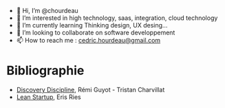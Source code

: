 - 👋 Hi, I’m @chourdeau
- 👀 I’m interested in high technology, saas, integration, cloud technology
- 🌱 I’m currently learning Thinking design, UX desing...
- 💞️ I’m looking to collaborate on software developpement
- 📫 How to reach me : cedric.hourdeau@gmail.com

# Bibliographie

* <a href="https://discovery-discipline.com/" target="_blank">Discovery Discipline<a>, Rémi Guyot - Tristan Charvillat
* [Lean Startup](https://www.amazon.fr/Lean-start-up-Eric-Ries/dp/2744065080), Eris Ries
<!---
chourdeau/chourdeau is a ✨ special ✨ repository because its `README.md` (this file) appears on your GitHub profile.
You can click the Preview link to take a look at your changes.
--->
